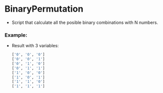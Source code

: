 # BinaryPermutation

- Script that calculate all the posible binary combinations with N numbers.


### Example:
- Result with 3 variables:

	```sh
	['0', '0', '0']
	['0', '0', '1']
	['0', '1', '0']
	['0', '1', '1']
	['1', '0', '0']
	['1', '0', '1']
	['1', '1', '0']
	['1', '1', '1']
	```